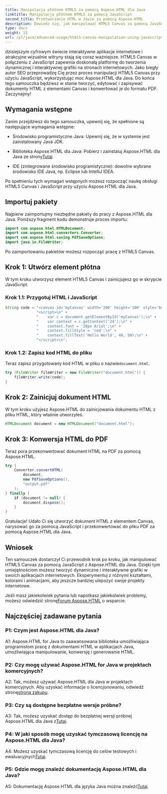 ```yaml
---
title: Manipulacja płótnem HTML5 za pomocą Aspose.HTML dla Java
linktitle: Manipulacja płótnem HTML5 za pomocą JavaScript
second_title: Przetwarzanie HTML w Javie za pomocą Aspose.HTML
description: Dowiedz się, jak manipulować HTML5 Canvas za pomocą JavaScript, używając Aspose.HTML dla Java. Twórz dynamiczne grafiki i konwertuj je do PDF.
type: docs
weight: 13
url: /pl/java/advanced-usage/html5-canvas-manipulation-using-javascript/
---
```

dzisiejszym cyfrowym świecie interaktywne aplikacje internetowe i atrakcyjne wizualnie witryny stają się coraz ważniejsze. HTML5 Canvas w połączeniu z JavaScript zapewnia doskonałą platformę do tworzenia dynamicznej i interaktywnej grafiki na stronach internetowych. Jako biegły autor SEO przeprowadzę Cię przez proces manipulacji HTML5 Canvas przy użyciu JavaScript, wykorzystując moc Aspose.HTML dla Java. Do końca tego samouczka będziesz w stanie tworzyć, edytować i zapisywać dokumenty HTML z elementami Canvas i konwertować je do formatu PDF. Zaczynajmy!

## Wymagania wstępne

Zanim przejdziesz do tego samouczka, upewnij się, że spełnione są następujące wymagania wstępne:

- Środowisko programistyczne Java: Upewnij się, że w systemie jest zainstalowany Java JDK.

-  Biblioteka Aspose.HTML dla Java: Pobierz i zainstaluj Aspose.HTML dla Java ze strony[Tutaj](https://releases.aspose.com/html/java/).

- IDE (zintegrowane środowisko programistyczne): dowolne wybrane środowisko IDE Java, np. Eclipse lub IntelliJ IDEA.

Po spełnieniu tych wymagań wstępnych możesz rozpocząć naukę obsługi HTML5 Canvas i JavaScript przy użyciu Aspose.HTML dla Java.

## Importuj pakiety

Najpierw zaimportujmy niezbędne pakiety do pracy z Aspose.HTML dla Java. Poniższy fragment kodu demonstruje proces importu:

```java
import com.aspose.html.HTMLDocument;
import com.aspose.html.converters.Converter;
import com.aspose.html.saving.PdfSaveOptions;
import java.io.FileWriter;
```

Po zaimportowaniu pakietów możesz rozpocząć pracę z HTML5 Canvas.


## Krok 1: Utwórz element płótna

W tym kroku utworzysz element HTML5 Canvas i zainicjujesz go w skrypcie JavaScript.

### Krok 1.1: Przygotuj HTML i JavaScript

```java
String code = "<canvas id='myCanvas' width='200' height='100' style='border:1px solid #d3d3d3;'></canvas>\n" +
              "<script>\n" +
              "    var c = document.getElementById('myCanvas');\n" +
              "    var context = c.getContext('2d');\n" +
              "    context.font = '20px Arial';\n" +
              "    context.fillStyle = 'red';\n" +
              "    context.fillText('Hello World', 40, 50);\n" +
              "</script>\n";
```

### Krok 1.2: Zapisz kod HTML do pliku

 Teraz zapisz przygotowany kod HTML w pliku o nazwie`document.html`.

```java
try (FileWriter fileWriter = new FileWriter("document.html")) {
    fileWriter.write(code);
}
```

## Krok 2: Zainicjuj dokument HTML

W tym kroku użyjesz Aspose.HTML do zainicjowania dokumentu HTML z pliku HTML, który właśnie utworzyłeś.

```java
HTMLDocument document = new HTMLDocument("document.html");
```

## Krok 3: Konwersja HTML do PDF

Teraz pora przekonwertować dokument HTML na PDF za pomocą Aspose.HTML.

```java
try {
    Converter.convertHTML(
        document,
        new PdfSaveOptions(),
        "output.pdf"
    );
} finally {
    if (document != null) {
        document.dispose();
    }
}
```

Gratulacje! Udało Ci się utworzyć dokument HTML z elementem Canvas, narysować go za pomocą JavaScript i przekonwertować do pliku PDF za pomocą Aspose.HTML dla Java.

## Wniosek

Ten samouczek dostarczył Ci przewodnik krok po kroku, jak manipulować HTML5 Canvas za pomocą JavaScript z Aspose.HTML dla Java. Dzięki tym umiejętnościom możesz tworzyć dynamiczne i interaktywne grafiki w swoich aplikacjach internetowych. Eksperymentuj z różnymi kształtami, kolorami i animacjami, aby jeszcze bardziej ulepszyć swoje projekty internetowe.

 Jeśli masz jakiekolwiek pytania lub napotkasz jakiekolwiek problemy, możesz odwiedzić stronę[Forum Aspose.HTML](https://forum.aspose.com/) o wsparcie.

## Najczęściej zadawane pytania

### P1: Czym jest Aspose.HTML dla Java?

A1: Aspose.HTML for Java to zaawansowana biblioteka umożliwiająca programistom pracę z dokumentami HTML w aplikacjach Java, umożliwiająca manipulowanie, konwersję i generowanie HTML.

### P2: Czy mogę używać Aspose.HTML for Java w projektach komercyjnych?

 A2: Tak, możesz używać Aspose.HTML dla Java w projektach komercyjnych. Aby uzyskać informacje o licencjonowaniu, odwiedź stronę[strona zakupu](https://purchase.aspose.com/buy).

### P3: Czy są dostępne bezpłatne wersje próbne?

A3: Tak, możesz uzyskać dostęp do bezpłatnej wersji próbnej Aspose.HTML dla Java z[Tutaj](https://releases.aspose.com/).

### P4: W jaki sposób mogę uzyskać tymczasową licencję na Aspose.HTML dla Java?

 A4: Możesz uzyskać tymczasową licencję do celów testowych i ewaluacyjnych[Tutaj](https://purchase.aspose.com/temporary-license/).

### P5: Gdzie mogę znaleźć dokumentację Aspose.HTML dla Java?

 A5: Dokumentację Aspose.HTML dla języka Java można znaleźć[Tutaj](https://reference.aspose.com/html/java/).